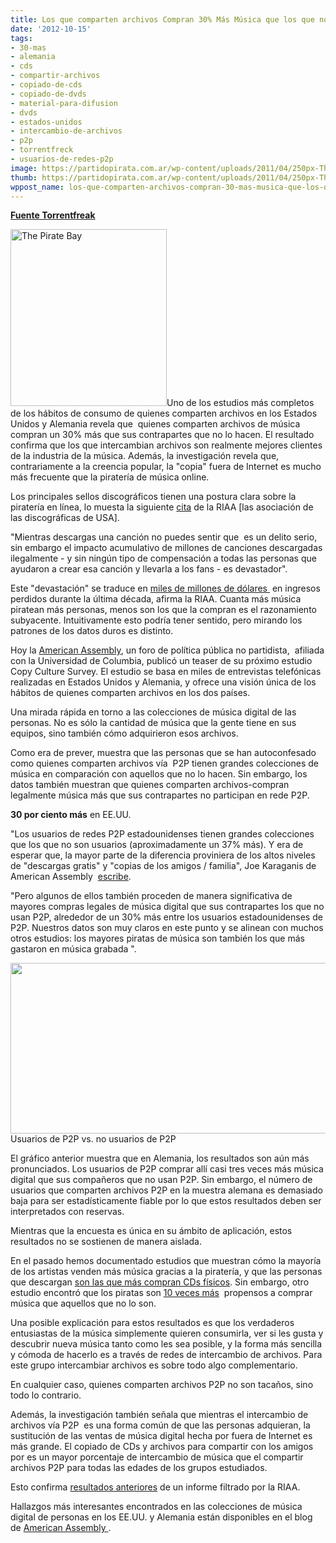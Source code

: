 ```yaml
---
title: Los que comparten archivos Compran 30% Más Música que los que no lo hacen
date: '2012-10-15'
tags:
- 30-mas
- alemania
- cds
- compartir-archivos
- copiado-de-cds
- copiado-de-dvds
- material-para-difusion
- dvds
- estados-unidos
- intercambio-de-archivos
- p2p
- torrentfreck
- usuarios-de-redes-p2p
image: https://partidopirata.com.ar/wp-content/uploads/2011/04/250px-The_Pirate_Bay_logo.svg_.png
thumb: https://partidopirata.com.ar/wp-content/uploads/2011/04/250px-The_Pirate_Bay_logo.svg_-150x150.png
wppost_name: los-que-comparten-archivos-compran-30-mas-musica-que-los-que-no-lo-hacen
---
```


<strong><a href="https://torrentfreak.com/file-sharers-buy-30-more-music-than-non-p2p-peers-121015/" target="_blank">Fuente Torrentfreak</a></strong>

<a href="https://partidopirata.com.ar/wp-content/uploads/2011/04/250px-The_Pirate_Bay_logo.svg_.png"><img class="alignright size-full wp-image-729" title="Logo de The Pirate Bay" src="https://partidopirata.com.ar/wp-content/uploads/2011/04/250px-The_Pirate_Bay_logo.svg_.png" alt="The Pirate Bay" width="250" height="283" /></a>Uno de los estudios más completos de los hábitos de consumo de quienes comparten archivos en los Estados Unidos y Alemania revela que  quienes comparten archivos de música compran un 30% más que sus contrapartes que no lo hacen. El resultado confirma que los que intercambian archivos son realmente mejores clientes de la industria de la música. Además, la investigación revela que, contrariamente a la creencia popular, la "copia" fuera de Internet es mucho más frecuente que la piratería de música online.

Los principales sellos discográficos tienen una postura clara sobre la piratería en línea, lo muesta la siguiente <a href="http://www.riaa.com/physicalpiracy.php?content_selector=piracy_details_online">cita</a> de la RIAA [las asociación de las discográficas de USA].

"Mientras descargas una canción no puedes sentir que  es un delito serio, sin embargo el impacto acumulativo de millones de canciones descargadas ilegalmente - y sin ningún tipo de compensación a todas las personas que ayudaron a crear esa canción y llevarla a los fans - es devastador".

Este "devastación" se traduce en <a href="http://www.riaa.com/blog.php?content_selector=riaa-news-blog&amp;blog_selector=Nobody_Stole_Pie&amp;news_month_filter=3&amp;news_year_filter=2010&amp;searchterms=billion&amp;terminclude=&amp;termexact=">miles de millones de dólares </a> en ingresos perdidos durante la última década, afirma la RIAA. Cuanta más música piratean más personas, menos son los que la compran es el razonamiento subyacente. Intuitivamente esto podría tener sentido, pero mirando los patrones de los datos duros es distinto.

Hoy la <a href="http://americanassembly.org/">American Assembly</a>, un foro de política pública no partidista,  afiliada con la Universidad de Columbia, publicó un teaser de su próximo estudio Copy Culture Survey. El estudio se basa en miles de entrevistas telefónicas realizadas en Estados Unidos y Alemania, y ofrece una visión única de los hábitos de quienes comparten archivos en los dos países.

Una mirada rápida en torno a las colecciones de música digital de las personas. No es sólo la cantidad de música que la gente tiene en sus equipos, sino también cómo adquirieron esos archivos.

Como era de prever, muestra que las personas que se han autoconfesado como quienes comparten archivos vía  P2P tienen grandes colecciones de música en comparación con aquellos que no lo hacen. Sin embargo, los datos también muestran que quienes comparten archivos-compran legalmente música más que sus contrapartes no participan en rede P2P.

<strong>30 por ciento más</strong> en EE.UU.

"Los usuarios de redes P2P estadounidenses tienen grandes colecciones que los que no son usuarios (aproximadamente un 37% más). Y era de esperar que, la mayor parte de la diferencia proviniera de los altos niveles de "descargas gratis" y "copias de los amigos / familia", Joe Karaganis de American Assembly  <a href="http://piracy.americanassembly.org/where-do-music-collections-come-from/">escribe</a>.

"Pero algunos de ellos también proceden de manera significativa de mayores compras legales de música digital que sus contrapartes los que no usan P2P, alrededor de un 30% más entre los usuarios estadounidenses de P2P. Nuestros datos son muy claros en este punto y se alinean con muchos otros estudios: los mayores piratas de música son también los que más gastaron en música grabada ".

<a href="https://partidopirata.com.ar/wp-content/uploads/2012/10/p2p-music.jpg"><img class="size-full wp-image-6862" title="p2p-music" src="https://partidopirata.com.ar/wp-content/uploads/2012/10/p2p-music.jpg" alt="" width="550" height="273" /></a> Usuarios de P2P vs. no usuarios de P2P


El gráfico anterior muestra que en Alemania, los resultados son aún más pronunciados. Los usuarios de P2P comprar allí casi tres veces más música digital que sus compañeros que no usan P2P. Sin embargo, el número de usuarios que comparten archivos P2P en la muestra alemana es demasiado baja para ser estadísticamente fiable por lo que estos resultados deben ser interpretados con reservas.

Mientras que la encuesta es única en su ámbito de aplicación, estos resultados no se sostienen de manera aislada.

En el pasado hemos documentado estudios que muestran cómo la mayoría de los artistas venden más música gracias a la piratería, y que las personas que descargan <a href="http://torrentfreak.com/piracy-boosts-cd-sales-071103/">son las que más compran CDs físicos</a>. Sin embargo, otro estudio encontró que los piratas son <a href="http://torrentfreak.com/why-pirates-buy-more-music-and-music-labels-fail-090428/">10 veces más</a>  propensos a comprar música que aquellos que no lo son.

Una posible explicación para estos resultados es que los verdaderos entusiastas de la música simplemente quieren consumirla, ver si les gusta y descubrir nueva música tanto como les sea posible, y la forma más sencilla y cómoda de hacerlo es a través de redes de intercambio de archivos. Para este grupo intercambiar archivos es sobre todo algo complementario.

En cualquier caso, quienes comparten archivos P2P no son tacaños, sino todo lo contrario.

Además, la investigación también señala que mientras el intercambio de archivos vía P2P  es una forma común de que las personas adquieran, la sustitución de las ventas de música digital hecha por fuera de Internet es más grande. El copiado de CDs y archivos para compartir con los amigos por es un mayor porcentaje de intercambio de música que el compartir archivos P2P para todas las edades de los grupos estudiados.

Esto confirma <a href="http://torrentfreak.com/riaa-online-music-piracy-pales-in-comparison-to-offline-swapping-120726/">resultados anteriores</a> de un informe filtrado por la RIAA.

Hallazgos más interesantes encontrados en las colecciones de música digital de personas en los EE.UU. y Alemania están disponibles en el blog de <a href="http://piracy.americanassembly.org/where-do-music-collections-come-from/">American Assembly </a>.
